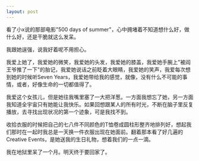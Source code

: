 ```yaml
---
layout: post
---
```

看了小x说的那部电影"500 days of summer"，心中拥堵着不知道想什么好，做什么好，还是干脆就这么发呆。

我跟她逞强，说我好着呢不用担心。

我爱上她了，我爱她的微笑，我爱她的头发，我爱她的膝盖，我爱她手腕上"被阎王爷推了一下"的胎记，我爱她说话之前眨着大眼睛，我爱她的笑声，我爱每次想到她的时候听Seven Years，我爱她带给我的感觉，就像，没有什么不可能的事情，或者，好像生命的一切都值得了。

我爱这个女孩儿，但是她往我嘴里塞了一大把洋葱。一方面我想忘了她，另一方面我知道全宇宙只有她能让我快乐。如果回想跟某人的所有时光，不断在脑子里反复播放，去寻找出现状况的第一个迹象，可是我找不到。

收拾衣服的时候把自己的七八件不同颜色的T恤卷成圆柱形整齐地排列好，想起我们那时在一起时我总是一天换一件衣服出现在她面前。翻着那本看了好几遍的Creative Events，是她送我的生日礼物，想着我们的一点一滴。

我在地狱里呆了一个月。明天终于要回家了。
